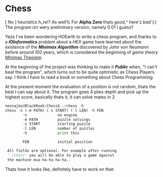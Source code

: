 # Chess
\[ No \] heuristics h_re!? As well% For **Alpha Zero** thats *good*,^ here'z
*bad*`(:) The program izn wery preliminary version, namely 0.01 I guess?

Yezs I've been wondering HOEarth to write a chess program, and thanks to a
***IOInformatics*** problem about a *HEX* game have learned about the
existence of the ***Minimax Algorithm*** discovered by *John von Neumann*
before around *100* years, which is considered the beginning of *game theory*
[Minimax Theorem](https://en.wikipedia.org/wiki/Minimax_theorem).

At the beginning of the project was thinking to make it ***Public*** when,
"I can't beat the program", which turns out to be quite optimistic as
Chess Players say. I think I have to read a book or something about
Chess Programming.

At the present moment the evaluation of a position is not random, thats
the best I can say about it. The program goes 4 plies depth and pick up
the highest score, basically thats it, it can solve mates in 2

```Python
neznajko@BlackRook:Chess$ ./chess -h
chess -n (-m PATH) (-s START) (-l LEN) -h FEN
        -n              no engine
        -m PATH         puzzle solvings
        -s START        starting puzzle
        -l LEN          number of puzzles
        -h              print this

        FEN             initial position

 All fields are optional. For example after running
 "./chess" you will be able to play a game against
 the machine mua-ha-ha-ha-ha..
```

Thats how it looks like, definitely have to work on that:
